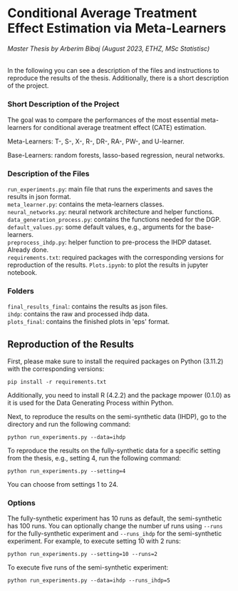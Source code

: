 # Conditional Average Treatment Effect Estimation via Meta-Learners
###### Master Thesis by Arberim Bibaj (August 2023, ETHZ, MSc Statistisc)
In the following you can see a description of the files and instructions to reproduce the results of the thesis.
Additionally, there is a short description of the project.

### Short Description of the Project
The goal was to compare the performances of the most essential meta-learners for
conditional average treatment effect (CATE) estimation.

Meta-Learners: T-, S-, X-, R-, DR-, RA-, PW-, and U-learner.

Base-Learners: random forests, lasso-based regression, neural networks.

### Description of the Files
`run_experiments.py`: main file that runs the experiments and saves the results in json format. \
`meta_learner.py`: contains the meta-learners classes. \
`neural_networks.py`: neural network architecture and helper functions. \
`data_generation_process.py`: contains the functions needed for the DGP. \
`default_values.py`: some default values, e.g., arguments for the base-learners. \
`preprocess_ihdp.py`: helper function to pre-process the IHDP dataset. Already done.  \
`requirements.txt`: required packages with the corresponding versions for reproduction of the results.
`Plots.ipynb`: to plot the results in jupyter notebook.

### Folders
`final_results_final`: contains the results as json files. \
`ihdp`: contains the raw and processed ihdp data. \
`plots_final`: contains the finished plots in 'eps' format.

## Reproduction of the Results
First, please make sure to install the required packages on Python (3.11.2) with the corresponding versions:
````
pip install -r requirements.txt
````
Additionally, you need to install R (4.2.2) and the package mpower (0.1.0) as it is used for the Data Generating Process
within Python.

Next, to reproduce the results on the semi-synthetic data (IHDP), go to the directory and run the following command:
````
python run_experiments.py --data=ihdp
````
To reproduce the results on the fully-synthetic data for a specific setting from the thesis, e.g., setting 4, run the following command:
````
python run_experiments.py --setting=4
````
You can choose from settings 1 to 24.

### Options
The fully-synthetic experiment has 10 runs as default, the semi-synthetic has 100 runs. You can optionally change the
number uf runs using `--runs` for the fully-synthetic experiment and `--runs_ihdp` for the semi-synthetic experiment.
For example, to execute setting 10 with 2 runs:
````
python run_experiments.py --setting=10 --runs=2
````
To execute five runs of the semi-synthetic experiment:
````
python run_experiments.py --data=ihdp --runs_ihdp=5
````
